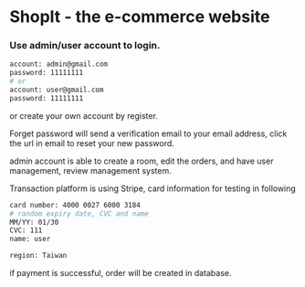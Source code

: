 # ShopIt - the e-commerce website

### Use admin/user account to login.

```bash
account: admin@gmail.com
password: 11111111
# or
account: user@gmail.com
password: 11111111
```
or create your own account by register.

Forget password will send a verification email to your email address, click the url in email to reset your new password.

admin account is able to create a room, edit the orders, and have user management, review management system. 

Transaction platform is using Stripe, card information for testing in following 

```bash
card number: 4000 0027 6000 3184
# random expiry date, CVC and name
MM/YY: 01/30
CVC: 111
name: user

region: Taiwan
```

if payment is successful, order will be created in database.
